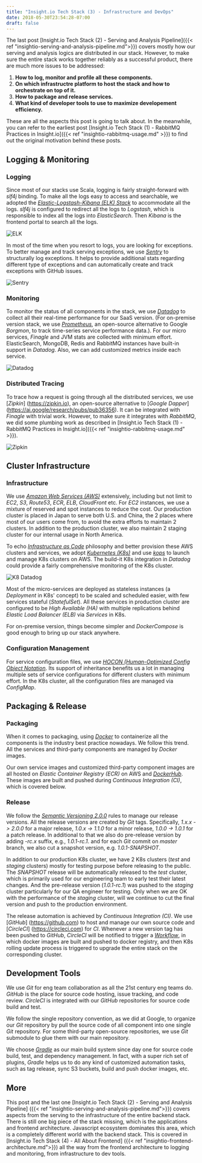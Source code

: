 ```yaml
---
title: "Insight.io Tech Stack (3) - Infrastructure and DevOps"
date: 2018-05-30T23:54:28-07:00
draft: false
---
```


The last post [Insight.io Tech Stack (2) - Serving and Analysis Pipeline]({{< ref "insightio-serving-and-analysis-pipeline.md">}})
covers mostly how our serving and analysis logics are distributed in our stack.
However, to make sure the entire stack works together reliably as a successful
product, there are much more issues to be addressed:

1. **How to log, monitor and profile all these components.**
2. **On which infrastructre platform to host the stack and how to orchestrate on top of it.**
3. **How to package and release services.**
4. **What kind of developer tools to use to maximize developement efficiency.**

These are all the aspects this post is going to talk about. In the meanwhile, you
can refer to the earliest post [Insight.io Tech Stack (1) - RabbitMQ Practices in Insight.io]({{< ref "insightio-rabbitmq-usage.md" >}}) to find out the original
motivation behind these posts.

## Logging & Monitoring

### Logging

Since most of our stacks use Scala, logging is fairly straight-forward with *slf4j*
binding. To make all the logs easy to access and searchable, we adopted the
[*Elastic-Logstash-Kibana (ELK) Stack*](https://www.elastic.co/elk-stack) to
accommodate all the logs. *slf4j* is configured to redirect all the logs to
*Logstash*, which is responsible to index all the logs into *ElasticSearch*. Then
*Kibana* is the frontend portal to search all the logs.

![ELK](/img/insightio-infra-elk.png)

In most of the time when you resort to logs, you are looking for exceptions. To better
manage and track serving exceptions, we use [*Sentry*](https://sentry.io) to structurally log
exceptions. It helps to provide additional stats regarding different type of exceptions and
can automatically create and track exceptions with GitHub issues.

![Sentry](/img/insightio-infra-sentry.png)

### Monitoring

To monitor the status of all components in the stack, we use [*Datadog*](https://www.datadoghq.com/)
to collect all their real-time performance for our SaaS version. (For on-premise version stack,
we use [*Prometheus*](https://prometheus.io), an open-source alternative to Google *Borgmon*, to track time-series service performance data.). For our micro services,
*Finagle* and JVM stats are collected with minimum effort. ElasticSearch, MongoDB, Redis and
RabbitMQ instances have built-in support in *Datadog*. Also, we can add customized metrics
inside each service.

![Datadog](/img/insightio-infra-datadog.png)

### Distributed Tracing

To trace how a request is going through all the distributed services, we use [*Zipkin*]
(https://zipkin.io), an open-source alternative to [*Google Dapper*]
(https://ai.google/research/pubs/pub36356). It can be integrated with *Finagle* with trivial
work. However, to make sure it integrates with *RabbitMQ*, we did some plumbing work as
described in [Insight.io Tech Stack (1) - RabbitMQ Practices in Insight.io]({{< ref "insightio-rabbitmq-usage.md" >}}).

![Zipkin](https://zipkin.io/public/img/web-screenshot.png)

## Cluster Infrastructure

### Infrastructure

We use [*Amazon Web Services (AWS)*](https://aws.amazon.com) extensively, including but not 
limit to *EC2*, *S3*, *Route53*, *ECR*, *ELB*, *CloudFront* etc. For *EC2* instances, we
use a mixture of reserved and spot instances to reduce the cost. Our production cluster is
placed in Japan to serve both U.S. and China, the 2 places where most of our users come from,
to avoid the extra efforts to maintain 2 clusters. In addition to the production cluster, we
also maintain 2 staging cluster for our internal usage in North America.

To echo [*Infrastructure as Code*](https://en.wikipedia.org/wiki/Infrastructure_as_Code) philosophy
and better provision these AWS clusters and services, we adopt [*Kubernetes (K8s)*](https://kubernetes.io)
and use [*kops*](https://github.com/kubernetes/kops) to launch and manage K8s clusters on AWS.
The build-it K8s integration in *Datadog* could provide a fairly comprehensive monitoring of
the K8s cluster.

![K8 Datadog](/img/insightio-infra-k8-datadog.png)

Most of the micro-services are deployed as stateless instances (a *Deployment* in K8s' concept) to be
scaled and scheduled easier, with few services stateful (*StatefulSet*). All these services in 
production cluster are
configured to be *High Available (HA)* with multiple replications behind *Elastic Load Balancer
(ELB)* via *Services* in K8s.

For on-premise version, things become simpler and *DockerCompose* is good enough to bring up
our stack anywhere.

### Configuration Management

For service configuration files, we use [*HOCON (Human-Optimized Config Object Notation*](https://github.com/lightbend/config/blob/master/HOCON.md). Its support of inheritance benefits
us a lot in managing multiple sets of service configurations for different clusters with minimum
effort. In the K8s cluster, all the configuration files are managed via *ConfigMap*.

## Packaging & Release

### Packaging

When it comes to packaging, using [*Docker*](https://www.docker.com/what-docker) to containerize
all the components is the industry best practice nowadays. We follow this trend. All the
services and third-party components are managed by *Docker* images.

Our own service images and customized third-party component images are all hosted on *Elastic 
Container Registry (ECR)* on AWS and [*DockerHub*](https://hub.docker.com/). These images are
built and pushed during *Continuous Integration (CI)*, which is covered below.

### Release

We follow the [*Semantic Versioning 2.0.0*](https://semver.org/spec/v2.0.0.html) rules to manage
our release versions. All the release versions are created by *Git* tags. Specifically,
*1.x.x -> 2.0.0* for a major release, *1.0.x -> 1.1.0* for a minor release, *1.0.0 -> 1.0.1* for
a patch release. In additional to that we also do pre-release version by adding *-rc.x* suffix,
e.g., *1.0.1-rc.1*. and for each *Git* commit on *master* branch, we also cut a snapshot 
version, e.g. *1.0.1-SNAPSHOT*.

In addition to our production K8s cluster, we have 2 K8s clusters (*test* and *staging* clusters)
mostly for testing purpose before releasing to the public. The *SNAPSHOT* release will be
automatically released to the *test* cluster, which is primarily used for our engineering team
to early test their latest changes. And the pre-release version (*1.0.1-rc.1*) was pushed to
the *staging* cluster particularly for our QA engineer for testing. Only when we are OK with
the performance of the *staging* cluster, will we continue to cut the final version and push
to the production environment.

The release automation is achieved by *Continuous Integration (CI)*. We use [*GitHub*]
(https://github.com) to host and manage our own source code and [*CircleCI*]
(https://circleci.com) for *CI*. Whenever a new version tag has been
pushed to *GitHub*, *CircleCI* will be notified to trigger a [*Workflow*](https://circleci.com/docs/2.0/workflows), in which docker images are built and pushed to
docker registry, and then K8s rolling update process is triggered to upgrade the entire
stack on the corresponding cluster.

## Development Tools

We use *Git* for eng team collaboration as all the 21st century eng teams do. *GitHub*
is the place for source code hosting, issue tracking, and code review. *CircleCI* is
integrated with our *GitHub* repositories for source code build and test.

We follow the single repository convention, as we did at Google, to organize our *Git*
repository by pull the source code of all component into one single *Git* repository.
For some third-party open-source repositories, we use *Git* submodule to glue them
with our main repository.

We choose [*Gradle*](https://gradle.org) as our main build system since day one for source code build, test, and dependency management. In fact, with a super rich set of plugins, *Gradle* helps us to do any kind of customized automation tasks, such as tag
release, sync S3 buckets, build and push docker images, etc.

## More

This post and the last one [Insight.io Tech Stack (2) - Serving and Analysis Pipeline]
({{< ref "insightio-serving-and-analysis-pipeline.md">}}) covers aspects from the
serving to the infrastructure of the entire backend stack. There is still one big
piece of the stack missing, which is the applications and frontend architecture.
Javascript ecosystem dominates this area, which is a completely different world with
the backend stack. This is covered in [Insight.io Tech Stack (4) - All About Frontend]
({{< ref "insightio-frontend-architecture.md">}})  all the way from
the frontend architecture to logging and monitoring, from infrastructure to dev tools.